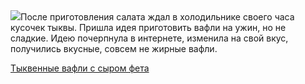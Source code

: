 <!--2025-04-28 00:19:38-->
<div class="yb">
  <div class="rss povarenok"><a href="https://www.povarenok.ru/recipes/show/182560/"><img src="https://www.povarenok.ru/data/cache/2025apr/27/21/3173295_51305-640x480.jpg"></a>После приготовления салата ждал в холодильнике своего часа кусочек тыквы. Пришла идея приготовить вафли на ужин, но не сладкие. Идею почерпнула в интернете, изменила на свой вкус, получились вкусные, совсем не жирные вафли. <p class="titl"><a href="https://www.povarenok.ru/recipes/show/182560/">Тыквенные вафли с сыром фета</a></p></div>
</div>
